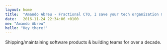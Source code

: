 ```yaml
---
layout: home
title:  "Amando Abreu - Fractional CTO, I save your tech organization money and headaches"
date:   2016-11-24 22:34:06 +0100
me: "Amando Abreu"
hello: "Hey there!"
---
```

Shipping/maintaining software products & building teams for over a decade.
 
